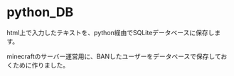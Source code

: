 # python_DB
html上で入力したテキストを、python経由でSQLiteデータベースに保存します。

minecraftのサーバー運営用に、BANしたユーザーをデータベースで保存しておくために作りました。

